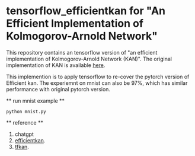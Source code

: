 # tensorflow_efficientkan for "An Efficient Implementation of Kolmogorov-Arnold Network"

This repository contains an tensorflow version of "an efficient implementation of Kolmogorov-Arnold Network (KAN)".
The original implementation of KAN is available [here]([https://github.com/KindXiaoming/pykan](https://github.com/Blealtan/efficient-kan)).

This implemention is to apply tensorflow to re-cover the pytorch version of Efficient kan.  The experiemnt on mnist can also be 97%, which has similar performance with original pytorch version. 

** run mnist example **
```
python mnist.py
```

** reference **

1. chatgpt
2. [efficientkan](https://github.com/Blealtan/efficient-kan).
3. [tfkan](https://github.com/ZPZhou-lab/tfkan).
